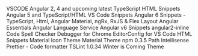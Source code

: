 VSCODE
Angular 2, 4 and upcoming latest TypeScript HTML Snippets
Angular 5 and TypeScript/HTML VS Code Snippets
Angular 6 Snippets - TypeScript, Html, Angular Material, ngRx, RxJS & Flex Layout
Angular Essentials
Angular Language Service
Angular v6 Snippets
angular2-inline
Code Spell Checker
Debugger for Chrome
EditorConfig for VS Code
HTML Snippets
Material Icon Theme
Material Theme
npm 0.3.5
Path Intellisense
Prettier - Code formatter
TSLint 1.0.34
Winter is Coming Theme

